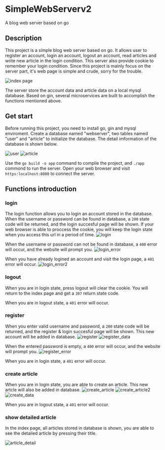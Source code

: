 # SimpleWebServerv2
 A blog web server based on go
## Description
This project is a simple blog web server based on go. It allows user to register an account, login an account, logout an account, read articles and write new article in the login condition. This server also provide cookie to remember your login condition. Since this project is mainly focus on the server part, it's web page is simple and crude, sorry for the trouble.

![index page](./pic/index_page.png)

The server store the account data and article data on a local mysql database. Based on gin, several microservices are built to accomplish the functions mentioned above.

## Get start
Before running this project, you need to install go, gin and mysql enviroment. Create a database named "webserver", two tables named "user" and "article" to initialize the database. The detail imformation of the database is shown below.

![user](./pic/user.png)
![article](./pic/article.png)

Use the `go build -o app` command to complie the project, and `./app` commond to run the server. Open your web browser and visit `https:localhost:8080` to connect the server.

## Functions introduction
### login
The login function allows you to login an account stored in the database. When the username or password can be found in database, a `200` state code will be returned, and the login succesful page will be shown. If your web browser is able to proccess the cookie, you will keep the login state when you access this url in a period of time.
![login](./pic/login.png)

When the username or password can not be found in database, a `400` error will occur, and the website will prompt you.
![login_error](./pic/login_error.png)

When you have already logined an account and visit the login page, a `401` error will occur.
![login_error2](./pic/login_error2.png)

### logout
When you are in login state, press logout will clear the cookie. You will return to the index page and get a `307` return state code.

When you are in logout state, a `401` error will occur.

### register

When you enter valid username and password, a `200` state code will be returned, and the register & login succesful page will be shown. This new account will be added in database.
![register](./pic/register.png)
![register_data](./pic/register_data.png)

When the entered password is empty, a `400` error will occur, and the website will prompt you.
![register_error](./pic/register_error.png)

When you are in login state, a `401` error will occur.

### create article

When you are in login state, you are able to create an article. This new artcle will also be added in database.
![create_article](./pic/create_article.png)
![create_article2](./pic/create_article2.png)
![create_data](./pic/create_article_data.png)

When you are in logout state, a `401` error will occur.

### show detailed article

In the index page, all articles stored in database is shown, you are able to see the detailed article by pressing their title.

![article_detail](./pic/article_detail.png)
